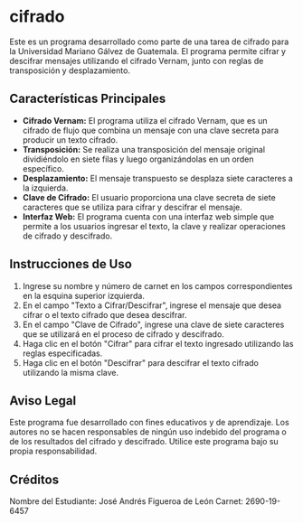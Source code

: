 # cifrado
Este es un programa desarrollado como parte de una tarea de cifrado para la Universidad Mariano Gálvez de Guatemala. El programa permite cifrar y descifrar mensajes utilizando el cifrado Vernam, junto con reglas de transposición y desplazamiento.

## Características Principales
- **Cifrado Vernam:** El programa utiliza el cifrado Vernam, que es un cifrado de flujo que combina un mensaje con una clave secreta para producir un texto cifrado.
- **Transposición:** Se realiza una transposición del mensaje original dividiéndolo en siete filas y luego organizándolas en un orden específico.
- **Desplazamiento:** El mensaje transpuesto se desplaza siete caracteres a la izquierda.
- **Clave de Cifrado:** El usuario proporciona una clave secreta de siete caracteres que se utiliza para cifrar y descifrar el mensaje.
- **Interfaz Web:** El programa cuenta con una interfaz web simple que permite a los usuarios ingresar el texto, la clave y realizar operaciones de cifrado y descifrado.

## Instrucciones de Uso
1. Ingrese su nombre y número de carnet en los campos correspondientes en la esquina superior izquierda.
2. En el campo "Texto a Cifrar/Descifrar", ingrese el mensaje que desea cifrar o el texto cifrado que desea descifrar.
3. En el campo "Clave de Cifrado", ingrese una clave de siete caracteres que se utilizará en el proceso de cifrado y descifrado.
4. Haga clic en el botón "Cifrar" para cifrar el texto ingresado utilizando las reglas especificadas.
5. Haga clic en el botón "Descifrar" para descifrar el texto cifrado utilizando la misma clave.

## Aviso Legal
Este programa fue desarrollado con fines educativos y de aprendizaje. Los autores no se hacen responsables de ningún uso indebido del programa o de los resultados del cifrado y descifrado. Utilice este programa bajo su propia responsabilidad.

## Créditos
Nombre del Estudiante: José Andrés Figueroa de León
Carnet: 2690-19-6457

